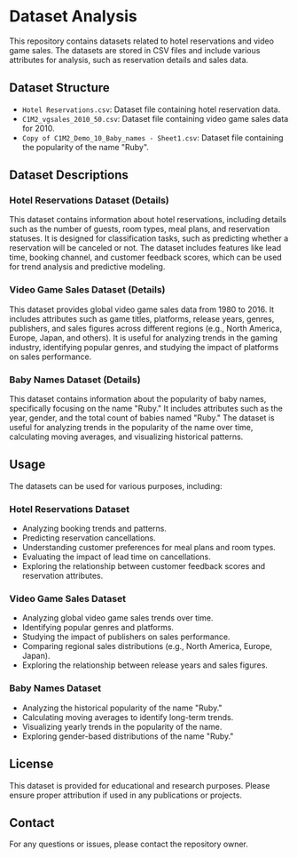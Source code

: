 # Dataset Analysis

This repository contains datasets related to hotel reservations and video game sales. The datasets are stored in CSV files and include various attributes for analysis, such as reservation details and sales data.

## Dataset Structure

- `Hotel Reservations.csv`: Dataset file containing hotel reservation data.
- `C1M2_vgsales_2010_50.csv`: Dataset file containing video game sales data for 2010.
- `Copy of C1M2_Demo_10_Baby_names - Sheet1.csv`: Dataset file containing the popularity of the name "Ruby".

## Dataset Descriptions

### Hotel Reservations Dataset (Details)

This dataset contains information about hotel reservations, including details such as the number of guests, room types, meal plans, and reservation statuses. It is designed for classification tasks, such as predicting whether a reservation will be canceled or not. The dataset includes features like lead time, booking channel, and customer feedback scores, which can be used for trend analysis and predictive modeling.

### Video Game Sales Dataset (Details)

This dataset provides global video game sales data from 1980 to 2016. It includes attributes such as game titles, platforms, release years, genres, publishers, and sales figures across different regions (e.g., North America, Europe, Japan, and others). It is useful for analyzing trends in the gaming industry, identifying popular genres, and studying the impact of platforms on sales performance.

### Baby Names Dataset (Details)

This dataset contains information about the popularity of baby names, specifically focusing on the name "Ruby." It includes attributes such as the year, gender, and the total count of babies named "Ruby." The dataset is useful for analyzing trends in the popularity of the name over time, calculating moving averages, and visualizing historical patterns.

## Usage

The datasets can be used for various purposes, including:

### Hotel Reservations Dataset

- Analyzing booking trends and patterns.
- Predicting reservation cancellations.
- Understanding customer preferences for meal plans and room types.
- Evaluating the impact of lead time on cancellations.
- Exploring the relationship between customer feedback scores and reservation attributes.

### Video Game Sales Dataset

- Analyzing global video game sales trends over time.
- Identifying popular genres and platforms.
- Studying the impact of publishers on sales performance.
- Comparing regional sales distributions (e.g., North America, Europe, Japan).
- Exploring the relationship between release years and sales figures.

### Baby Names Dataset

- Analyzing the historical popularity of the name "Ruby."
- Calculating moving averages to identify long-term trends.
- Visualizing yearly trends in the popularity of the name.
- Exploring gender-based distributions of the name "Ruby."

## License

This dataset is provided for educational and research purposes. Please ensure proper attribution if used in any publications or projects.

## Contact

For any questions or issues, please contact the repository owner.
